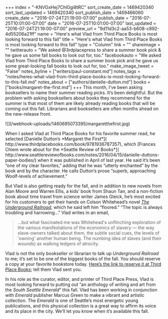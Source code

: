+++
index = "-KNVGxHej7ChlGgi8tRC"
sort_create_date = 1469420340
sort_last_updated = 1469420340
sort_publish_date = 1469466060
create_date = "2016-07-24T21:19:00-07:00"
publish_date = "2016-07-25T10:01:00-07:00"
date = "2016-07-25T10:01:00-07:00"
last_updated = "2016-07-24T21:19:00-07:00"
preview_url = "9d11d3c2-aa53-b608-c892-4d55206a21ff"
name = "Here's what Vlad from Third Place Books is most looking forward to this fall"
title = "Here's what Vlad from Third Place Books is most looking forward to this fall"
type = "Column"
link = ""
shareimage = ""
twitterauto = "We asked @3rdplacepress to share a summer book pick & he gave us some fall books to look out for, too."
facebookauto = "We asked Vlad from Third Place Books to share a summer book pick and he gave us some great-looking fall books to look out for, too."
make_image_tweet = "False"
notes_byline = ["writers/paul-constant.md"]
notes_tags = "notes/heres-what-vlad-from-third-place-books-is-most-looking-forward-to-this-fall.md"
notes_about = ["authors/danielle-dutton.md"]
books = ["books/margaret-the-first.md"]
+++
This month, I’ve been asking booksellers to name their summer reading picks. It’s been delightful. But the problem with asking booksellers about books they recommend for the summer is that most of them are likely already reading books that will be coming out this fall. Librarians and booksellers are often months ahead on the new-release front.

<p class="image-left">![](/webhook-uploads/1460695073395/margaretthefirst.jpg)</p>When I asked Vlad at Third Place Books for his favorite summer read, he selected [Danielle Dutton’s *Margaret the First*]( http://www.thirdplacebooks.com/book/9781936787357), which [Frances Chiem wrote about for the *Seattle Review of Books*]( http://www.seattlereviewofbooks.com/notes/2016/04/15/danielle-duttons-paper-bodies/) when it was published in April of last year. He said it’s been “one of my clear favorites,” adding that he was “utterly enchanted” by the book and by the character. He calls Dutton’s prose “superb, approaching Woolf-levels of achievement.”

But Vlad is also getting ready for the fall, and in addition to new novels from Alan Moore and Warren Ellis, a kids’ book from Shaun Tan, and a non-fiction book about time travel from science writer James Gleick, he’s most excited for his customers to get their hands on Colson Whitehead’s novel [*The Underground Railroad*]( http://www.thirdplacebooks.com/book/9780385537032), which he said left him “floored.” “The topic is always troubling and harrowing…” Vlad writes in an email, 

<blockquote>…but what fascinated me was Whitehead's unflinching exploration of the various manifestations of the economics of slavery — the way slave-owners talked about them, the subtle social cues, the levels of 'owning' another human being. The numbing idea of slaves (and their wounds) as walking ledgers of atrocity.</blockquote>

Vlad is not the only bookseller or librarian to talk up *Underground Railroad* to me; it’s set to be one of the biggest books of the fall. You should reserve a copy at your favorite bookstore today. [Here’s the link to reserve it at Third Place Books]( http://www.thirdplacebooks.com/book/9780385537032); tell them Vlad sent you.

In his role as the curator, editor, and printer of Third Place Press, Vlad is most looking forward to putting out “an anthology of writing and art from the *South Seattle Emerald*” this fall. Vlad has been working in conjunction with *Emerald* publisher Marcus Green to make a vibrant and artistic collection. The *Emerald* is one of Seattle’s most energetic young publications, and this physical collection is a great way to affirm its voice and its place in the city. We’ll let you know when it’s available this fall.


